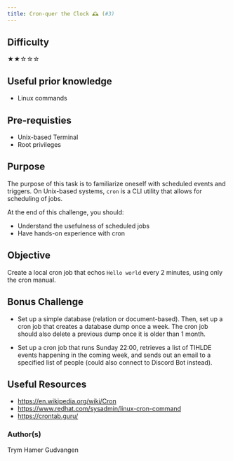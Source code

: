 ```yaml
---
title: Cron-quer the Clock 🕰️ (#3)
---
```


## Difficulty

&#9733;&#9733;&#9734;&#9734;&#9734;

## Useful prior knowledge

- Linux commands

## Pre-requisties

- Unix-based Terminal
- Root privileges

## Purpose

The purpose of this task is to familiarize oneself with scheduled events and triggers. On Unix-based systems, `cron` is a CLI utility that allows for scheduling of jobs.

At the end of this challenge, you should:

- Understand the usefulness of scheduled jobs
- Have hands-on experience with cron

## Objective

Create a local cron job that echos `Hello world` every 2 minutes, using only the cron manual.

## Bonus Challenge

- Set up a simple database (relation or document-based). Then, set up a cron job that creates a database dump once a week. The cron job should also delete a previous dump once it is older than 1 month.

- Set up a cron job that runs Sunday 22:00, retrieves a list of TIHLDE events happening in the coming week, and sends out an email to a specified list of people (could also connect to Discord Bot instead).

## Useful Resources

- https://en.wikipedia.org/wiki/Cron
- https://www.redhat.com/sysadmin/linux-cron-command
- https://crontab.guru/

### Author(s)

Trym Hamer Gudvangen
